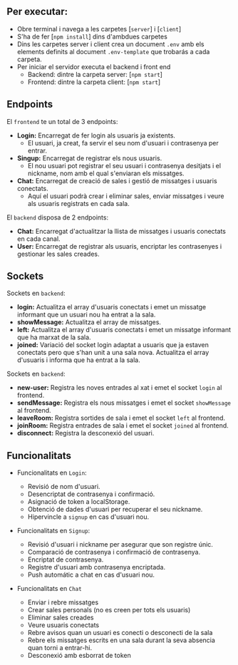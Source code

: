 ## Per executar:
- Obre terminal i navega a les carpetes [`server`] i [`client`]
- S'ha de fer [`npm install`] dins d'ambdues carpetes
- Dins les carpetes server i client crea un document `.env` amb els elements definits al document `.env-template` que trobarás a cada carpeta.
- Per iniciar el servidor executa el backend i front end 
    - Backend: dintre la carpeta server: [`npm start`]
    - Frontend: dintre la carpeta client: [`npm start`]

## Endpoints
El `frontend` te un total de 3 endpoints:
- **Login:** Encarregat de fer login als usuaris ja existents.
    - El usuari, ja creat, fa servir el seu nom d'usuari i contrasenya per entrar.
- **Singup:** Encarregat de registrar els nous usuaris.
    - El nou usuari pot registrar el seu usuari i contrasenya desitjats i el nickname, nom amb el qual s'enviaran els missatges.
- **Chat:** Encarregat de creació de sales i gestió de missatges i usuaris conectats.
    - Aquí el usuari podrà crear i eliminar sales, enviar missatges i veure als usuaris registrats en cada sala.

El `backend` disposa de 2 endpoints:
- **Chat:** Encarregat d'actualitzar la llista de missatges i usuaris conectats en cada canal.
- **User:** Encarregat de registrar als usuaris, encriptar les contrasenyes i gestionar les sales creades.

## Sockets
Sockets en `backend`:
- **login:** Actualitza el array d'usuaris conectats i emet un missatge informant que un usuari nou ha entrat a la sala.
- **showMessage:** Actualitza el array de missatges.
- **left:** Actualitza el array d'usuaris conectats i emet un missatge informant que ha marxat de la sala.
- **joined:** Variació del socket login adaptat a usuaris que ja estaven conectats pero que s'han unit a una sala nova. Actualitza el array d'usuaris i informa que ha entrat a la sala.

Sockets en `backend`:
- **new-user:** Registra les noves entrades al xat i emet el socket `login` al frontend.
- **sendMessage:** Registra els nous missatges i emet el socket `showMessage` al frontend.
- **leaveRoom:** Registra sortides de sala i emet el socket `left` al frontend.
- **joinRoom:** Registra entrades de sala i emet el socket `joined` al frontend.
- **disconnect:** Registra la desconexió del usuari.

## Funcionalitats
- Funcionalitats en `Login`:
    - Revisió de nom d'usuari.
    - Desencriptat de contrasenya i confirmació.
    - Asignació de token a localStorage.
    - Obtenció de dades d'usuari per recuperar el seu nickname.
    - Hipervincle a `signup` en cas d'usuari nou.

- Funcionalitats en `Signup`:
    - Revisió d'usuari i nickname per asegurar que son registre únic.
    - Comparació de contrasenya i confirmació de contrasenya.
    - Encriptat de contrasenya.
    - Registre d'usuari amb contrasenya encriptada.
    - Push automátic a chat en cas d'usuari nou.

- Funcionalitats en `Chat`
    - Enviar i rebre missatges
    - Crear sales personals (no es creen per tots els usuaris)
    - Eliminar sales creades
    - Veure usuaris conectats
    - Rebre avisos  quan un usuari es conecti o desconecti de la sala
    - Rebre els missatges escrits en una sala durant la seva absencia quan torni a entrar-hi.
    - Desconexió amb esborrat de token



